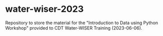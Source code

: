 # water-wiser-2023
Repository to store the material for the "Introduction to Data using Python Workshop"  provided to CDT Water-WISER Training (2023-06-06).
